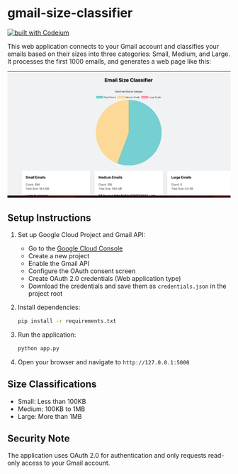 # gmail-size-classifier

[![built with Codeium](https://codeium.com/badges/main)](https://codeium.com)

This web application connects to your Gmail account and classifies your emails based on their sizes into three categories: Small, Medium, and Large. It processes the first 1000 emails, and generates a web page like this:

![screenshot](screenshot.png)

## Setup Instructions

1. Set up Google Cloud Project and Gmail API:
   - Go to the [Google Cloud Console](https://console.cloud.google.com)
   - Create a new project
   - Enable the Gmail API
   - Configure the OAuth consent screen
   - Create OAuth 2.0 credentials (Web application type)
   - Download the credentials and save them as `credentials.json` in the project root

2. Install dependencies:
   ```bash
   pip install -r requirements.txt
   ```

3. Run the application:
   ```bash
   python app.py
   ```

4. Open your browser and navigate to `http://127.0.0.1:5000`

## Size Classifications

- Small: Less than 100KB
- Medium: 100KB to 1MB
- Large: More than 1MB

## Security Note
The application uses OAuth 2.0 for authentication and only requests read-only access to your Gmail account.
